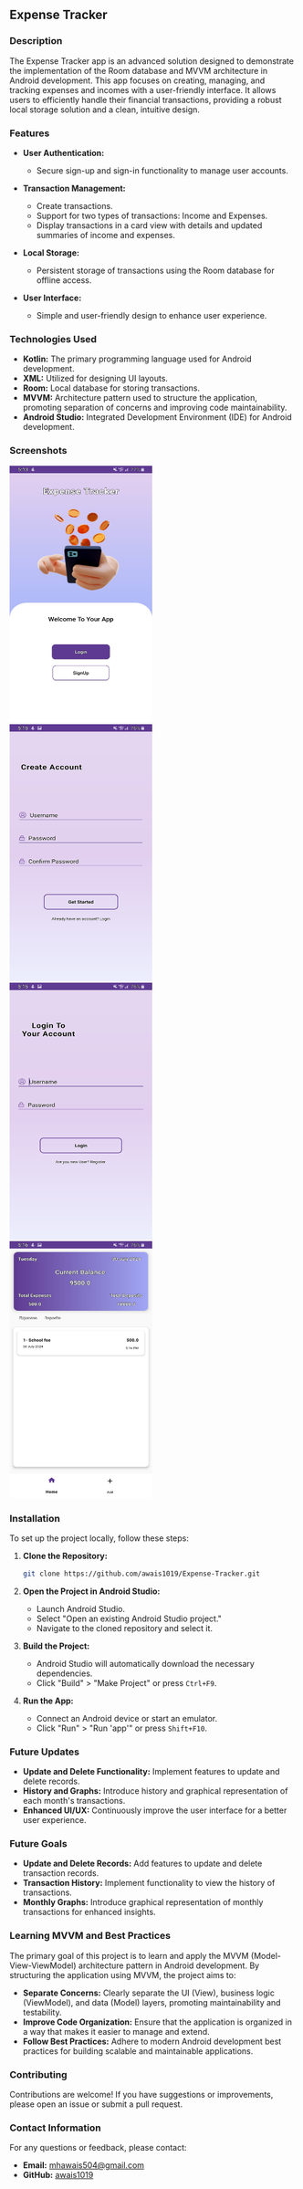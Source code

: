 ## Expense Tracker

### Description

The Expense Tracker app is an advanced solution designed to demonstrate the implementation of the Room database and MVVM architecture in Android development. This app focuses on creating, managing, and tracking expenses and incomes with a user-friendly interface. It allows users to efficiently handle their financial transactions, providing a robust local storage solution and a clean, intuitive design.

### Features

- **User Authentication:**

  - Secure sign-up and sign-in functionality to manage user accounts.

- **Transaction Management:**

  - Create transactions.
  - Support for two types of transactions: Income and Expenses.
  - Display transactions in a card view with details and updated summaries of income and expenses.

- **Local Storage:**

  - Persistent storage of transactions using the Room database for offline access.

- **User Interface:**
  - Simple and user-friendly design to enhance user experience.

### Technologies Used

- **Kotlin:** The primary programming language used for Android development.
- **XML:** Utilized for designing UI layouts.
- **Room:** Local database for storing transactions.
- **MVVM:** Architecture pattern used to structure the application, promoting separation of concerns and improving code maintainability.
- **Android Studio:** Integrated Development Environment (IDE) for Android development.

### Screenshots

<p float="left">
  <img src="Screenshots/startScreen.jpg" alt="Start Screen" width="250" height="450" style="margin-right: 20px;"/>
  <img src="Screenshots/SignUpScreen.jpg" alt="Sign Up Screen" width="250" height="450" style="margin-right: 20px;"/>
  <img src="Screenshots/LoginScreen.jpg" alt="Login Screen" width="250" height="450" style="margin-right: 20px;"/>
  <img src="Screenshots/HomeScreen.jpg" alt="Main Screen" width="250" height="450"/>
</p>

### Installation

To set up the project locally, follow these steps:

1. **Clone the Repository:**

   ```sh
   git clone https://github.com/awais1019/Expense-Tracker.git
   ```

2. **Open the Project in Android Studio:**

   - Launch Android Studio.
   - Select "Open an existing Android Studio project."
   - Navigate to the cloned repository and select it.

3. **Build the Project:**

   - Android Studio will automatically download the necessary dependencies.
   - Click "Build" > "Make Project" or press `Ctrl+F9`.

4. **Run the App:**
   - Connect an Android device or start an emulator.
   - Click "Run" > "Run 'app'" or press `Shift+F10`.

### Future Updates

- **Update and Delete Functionality:** Implement features to update and delete records.
- **History and Graphs:** Introduce history and graphical representation of each month's transactions.
- **Enhanced UI/UX:** Continuously improve the user interface for a better user experience.

### Future Goals

- **Update and Delete Records:** Add features to update and delete transaction records.
- **Transaction History:** Implement functionality to view the history of transactions.
- **Monthly Graphs:** Introduce graphical representation of monthly transactions for enhanced insights.

### Learning MVVM and Best Practices

The primary goal of this project is to learn and apply the MVVM (Model-View-ViewModel) architecture pattern in Android development. By structuring the application using MVVM, the project aims to:

- **Separate Concerns:** Clearly separate the UI (View), business logic (ViewModel), and data (Model) layers, promoting maintainability and testability.
- **Improve Code Organization:** Ensure that the application is organized in a way that makes it easier to manage and extend.
- **Follow Best Practices:** Adhere to modern Android development best practices for building scalable and maintainable applications.

### Contributing

Contributions are welcome! If you have suggestions or improvements, please open an issue or submit a pull request.

### Contact Information

For any questions or feedback, please contact:

- **Email:** mhawais504@gmail.com
- **GitHub:** [awais1019](https://github.com/awais1019)
